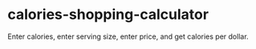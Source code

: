 # calories-shopping-calculator
Enter calories, enter serving size, enter price, and get calories per dollar.
